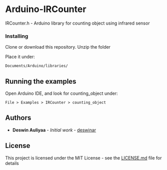 # Arduino-IRCounter

IRCounter.h - Arduino library for counting object using infrared sensor

### Installing

Clone or download this repository. Unzip the folder

Place it under:

```
Documents/Arduino/libraries/
```

## Running the examples

Open Arduino IDE, and look for counting_object under:

```
File > Examples > IRCounter > counting_object
```


## Authors

* **Deswin Auliyaa** - *Initial work* - [deswinar](https://github.com/deswinar)

## License

This project is licensed under the MIT License - see the [LICENSE.md](LICENSE.md) file for details
